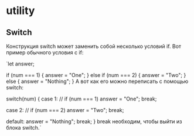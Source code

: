 # utility
## Switch
Конструкция switch может заменить собой несколько условий if. Вот пример обычного условия с if:

`let answer;

if (num === 1) {
  answer = "One";
} else if (num === 2) {
  answer = "Two";
} else {
  answer = "Nothing";
}
А вот как его можно переписать с помощью switch:

switch(num) {
  case 1:  // if (num === 1)
    answer = "One";
    break;

  case 2:  // if (num === 2)
    answer = "Two";
    break;

  default:
    answer = "Nothing";
    break;
}
break необходим, чтобы выйти из блока switch.`
